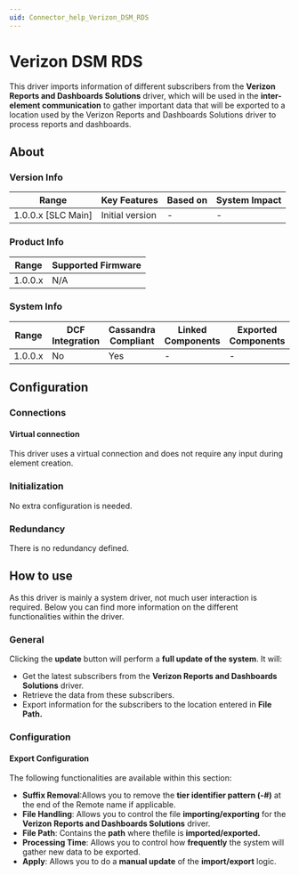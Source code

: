 ```yaml
---
uid: Connector_help_Verizon_DSM_RDS
---
```


# Verizon DSM RDS

This driver imports information of different subscribers from the **Verizon Reports and Dashboards Solutions** driver, which will be used in the **inter-element communication** to gather important data that will be exported to a location used by the Verizon Reports and Dashboards Solutions driver to process reports and dashboards.

## About

### Version Info

| **Range**            | **Key Features** | **Based on** | **System Impact** |
|----------------------|------------------|--------------|-------------------|
| 1.0.0.x \[SLC Main\] | Initial version  | \-           | \-                |

### Product Info

| **Range** | **Supported Firmware** |
|-----------|------------------------|
| 1.0.0.x   | N/A                    |

### System Info

| **Range** | **DCF Integration** | **Cassandra Compliant** | **Linked Components** | **Exported Components** |
|-----------|---------------------|-------------------------|-----------------------|-------------------------|
| 1.0.0.x   | No                  | Yes                     | \-                    | \-                      |

## Configuration

### Connections

#### Virtual connection

This driver uses a virtual connection and does not require any input during element creation.

### Initialization

No extra configuration is needed.

### Redundancy

There is no redundancy defined.

## How to use

As this driver is mainly a system driver, not much user interaction is required. Below you can find more information on the different functionalities within the driver.

### General

Clicking the **update** button will perform a **full update of the system**. It will:

- Get the latest subscribers from the **Verizon Reports and Dashboards Solutions** driver.
- Retrieve the data from these subscribers.
- Export information for the subscribers to the location entered in **File Path.**

### Configuration

#### Export Configuration

The following functionalities are available within this section:

- **Suffix Removal**:Allows you to remove the **tier identifier pattern (-#)** at the end of the Remote name if applicable.
- **File Handling**: Allows you to control the file **importing/exporting** for the **Verizon Reports and Dashboards Solutions** driver.
- **File Path**: Contains the **path** where thefile is **imported/exported.**
- **Processing Time**: Allows you to control how **frequently** the system will gather new data to be exported.
- **Apply**: Allows you to do a **manual update** of the **import/export** logic.
